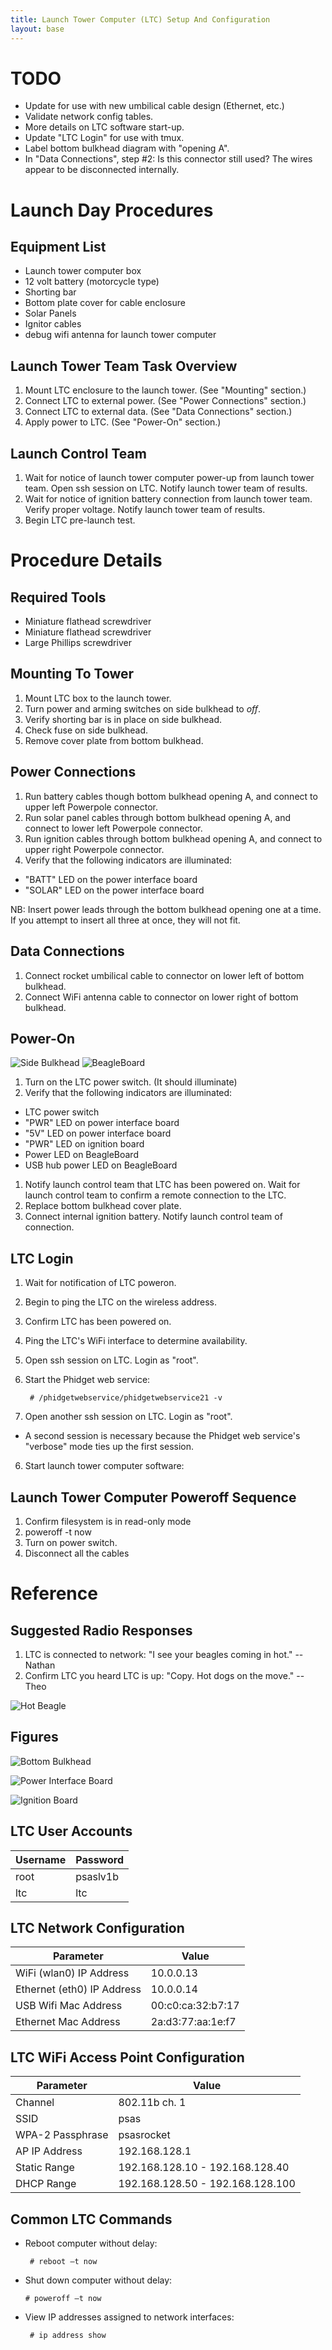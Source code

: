 ```yaml
---
title: Launch Tower Computer (LTC) Setup And Configuration
layout: base
---
```


# TODO

* Update for use with new umbilical cable design (Ethernet, etc.)
* Validate network config tables.
* More details on LTC software start-up.
* Update "LTC Login" for use with tmux.
* Label bottom bulkhead diagram with "opening A".
* In "Data Connections", step #2: Is this connector still used?  The
  wires appear to be disconnected internally.


# Launch Day Procedures

## Equipment List
* Launch tower computer box
* 12 volt battery (motorcycle type)
* Shorting bar
* Bottom plate cover for cable enclosure
* Solar Panels
* Ignitor cables
* debug wifi antenna for launch tower computer

## Launch Tower Team Task Overview

1. Mount LTC enclosure to the launch tower.  (See "Mounting" section.)
2. Connect LTC to external power.  (See "Power Connections" section.)
3. Connect LTC to external data.  (See "Data Connections" section.)
4. Apply power to LTC.  (See "Power-On" section.)


## Launch Control Team

1. Wait for notice of launch tower computer power-up from launch tower
   team.  Open ssh session on LTC.  Notify launch tower team of
   results.
1. Wait for notice of ignition battery connection from launch tower
   team.  Verify proper voltage.  Notify launch tower team of results.
1. Begin LTC pre-launch test.



# Procedure Details

## Required Tools

* Miniature flathead screwdriver
* Miniature flathead screwdriver
* Large Phillips screwdriver

## Mounting To Tower

1. Mount LTC box to the launch tower.
1. Turn power and arming switches on side bulkhead to *off*.
1. Verify shorting bar is in place on side bulkhead.
1. Check fuse on side bulkhead.
1. Remove cover plate from bottom bulkhead.

## Power Connections

1. Run battery cables though bottom bulkhead opening A, and connect to
   upper left Powerpole connector.
1. Run solar panel cables through bottom bulkhead opening A, and
   connect to lower left Powerpole connector.
1. Run ignition cables through bottom bulkhead opening A, and connect
   to upper right Powerpole connector.
1. Verify that the following indicators are illuminated:
  * "BATT" LED on the power interface board
  * "SOLAR" LED on the power interface board

NB: Insert power leads through the bottom bulkhead opening one at a
time.  If you attempt to insert all three at once, they will not fit.


## Data Connections

1. Connect rocket umbilical cable to connector on lower left of bottom
   bulkhead.
1. Connect WiFi antenna cable to connector on lower right of bottom
   bulkhead.


## Power-On
![Side Bulkhead](diagrams/ltc/side_bulkhead.png)
![BeagleBoard](diagrams/ltc/beagleboard.png)

1. Turn on the LTC power switch. (It should illuminate)
1. Verify that the following indicators are illuminated:
  * LTC power switch
  * "PWR" LED on power interface board
  * "5V" LED on power interface board
  * "PWR" LED on ignition board
  * Power LED on BeagleBoard
  * USB hub power LED on BeagleBoard
1. Notify launch control team that LTC has been powered on.  Wait for
   launch control team to confirm a remote connection to the LTC.
1. Replace bottom bulkhead cover plate.
1. Connect internal ignition battery.  Notify launch control team of
   connection.


## LTC Login

1. Wait for notification of LTC poweron.
1. Begin to ping the LTC on the wireless address.
1. Confirm LTC has been powered on.
1. Ping the LTC's WiFi interface to determine availability.
1. Open ssh session on LTC.  Login as "root".
1. Start the Phidget web service:

        # /phidgetwebservice/phidgetwebservice21 -v

1. Open another ssh session on LTC.  Login as "root".
  * A second session is necessary because the Phidget web service's
    "verbose" mode ties up the first session.
6. Start launch tower computer software:

## Launch Tower Computer Poweroff Sequence

1. Confirm filesystem is in read-only mode
1. poweroff -t now
1. Turn on power switch.
1. Disconnect all the cables

# Reference

## Suggested Radio Responses

1. LTC is connected to network: "I see your beagles coming in hot." -- Nathan
1. Confirm LTC you heard LTC is up: "Copy. Hot dogs on the move." -- Theo

![Hot Beagle](diagrams/hot_beagle.jpg)

## Figures


![Bottom Bulkhead](diagrams/ltc/bottom_bulkhead.png)


![Power Interface Board](diagrams/ltc/power_interface_board.png)

![Ignition Board](diagrams/ltc/ignition_board.png)


## LTC User Accounts

 Username | Password
 -------- | --------
 root     | psaslv1b
 ltc      | ltc


## LTC Network Configuration

 Parameter                  | Value
 -------------------------- | -----
 WiFi (wlan0) IP Address    | 10.0.0.13
 Ethernet (eth0) IP Address | 10.0.0.14
 USB Wifi Mac Address       | 00:c0:ca:32:b7:17
 Ethernet Mac Address       | 2a:d3:77:aa:1e:f7

## LTC WiFi Access Point Configuration

 Parameter        | Value
 ---------------- | -----
 Channel          | 802.11b ch. 1
 SSID             | psas
 WPA-2 Passphrase | psasrocket
 AP IP Address    | 192.168.128.1
 Static Range     | 192.168.128.10 - 192.168.128.40
 DHCP Range       | 192.168.128.50 - 192.168.128.100


## Common LTC Commands

 - Reboot computer without delay:

        # reboot –t now

 -  Shut down computer without delay:

        # poweroff –t now

 - View IP addresses assigned to network interfaces:

        # ip address show

